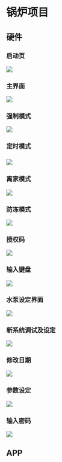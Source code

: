 # 锅炉项目

## 硬件

### 启动页

![](https://github.com/yuyiqiushui/project/blob/master/images/boiler/%E5%BC%80%E6%9C%BALogo.bmp)

### 主界面

![](https://github.com/yuyiqiushui/project/blob/master/images/boiler/%E4%B8%BB%E7%95%8C%E9%9D%A2.bmp)

### 强制模式

![](https://github.com/yuyiqiushui/project/blob/master/images/boiler/%E5%BC%BA%E5%88%B6%E6%A8%A1%E5%BC%8F.bmp)

### 定时模式

### ![](https://github.com/yuyiqiushui/project/blob/master/images/boiler/%E5%AE%9A%E6%97%B6%E6%A8%A1%E5%BC%8F.bmp)

### 离家模式

![](https://github.com/yuyiqiushui/project/blob/master/images/boiler/%E7%A6%BB%E5%AE%B6%E6%A8%A1%E5%BC%8F.bmp)

### 防冻模式

![](https://github.com/yuyiqiushui/project/blob/master/images/boiler/%E9%98%B2%E5%86%BB%E6%A8%A1%E5%BC%8F.bmp)

### 授权码

![](https://github.com/yuyiqiushui/project/blob/master/images/boiler/0_2%E6%8E%88%E6%9D%83%E7%A0%81.bmp)

### 输入键盘

![](https://github.com/yuyiqiushui/project/blob/master/images/boiler/0_10%E6%97%B6%E6%AE%B5%E9%94%AE%E7%9B%98.bmp)

### 水泵设定界面

![](https://github.com/yuyiqiushui/project/blob/master/images/boiler/%E6%B0%B4%E6%B3%B5%E8%AE%BE%E5%AE%9A%E7%95%8C%E9%9D%A2.bmp)

### 新系统调试及设定

![](https://github.com/yuyiqiushui/project/blob/master/images/boiler/%E6%96%B0%E7%B3%BB%E7%BB%9F%E8%B0%83%E8%AF%95%E5%8F%8A%E8%AE%BE%E5%AE%9A%20(2).bmp)

### 修改日期

![](https://github.com/yuyiqiushui/project/blob/master/images/boiler/%E4%BF%AE%E6%94%B9%E6%97%A5%E6%9C%9F.bmp)

### 参数设定

![](https://github.com/yuyiqiushui/project/blob/master/images/boiler/%E5%8F%82%E6%95%B0%E8%AE%BE%E5%AE%9A.bmp)

### 输入密码

![](https://github.com/yuyiqiushui/project/blob/master/images/boiler/0_%E8%BE%93%E5%85%A5%E5%AF%86%E7%A0%81.bmp)

## APP